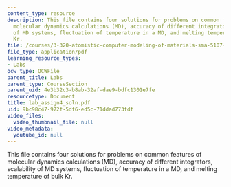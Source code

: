 ```yaml
---
content_type: resource
description: This file contains four solutions for problems on common features of
  molecular dynamics calculations (MD), accuracy of different integrators, scalability
  of MD systems, fluctuation of temperature in a MD, and melting temperature of bulk
  Kr.
file: /courses/3-320-atomistic-computer-modeling-of-materials-sma-5107-spring-2005/9bc98c47972f5df6ed5c71ddad773fdf_lab_assign4_soln.pdf
file_type: application/pdf
learning_resource_types:
- Labs
ocw_type: OCWFile
parent_title: Labs
parent_type: CourseSection
parent_uid: 4e3b32c3-b8ab-32af-dae9-bdfc1301e7fe
resourcetype: Document
title: lab_assign4_soln.pdf
uid: 9bc98c47-972f-5df6-ed5c-71ddad773fdf
video_files:
  video_thumbnail_file: null
video_metadata:
  youtube_id: null
---
```

This file contains four solutions for problems on common features of molecular dynamics calculations (MD), accuracy of different integrators, scalability of MD systems, fluctuation of temperature in a MD, and melting temperature of bulk Kr.

